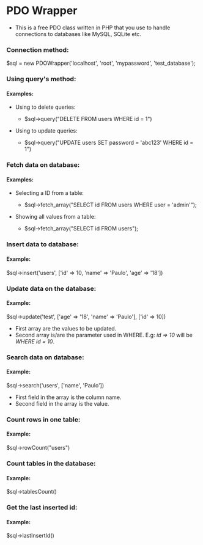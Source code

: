 # PDO Wrapper
* This is a free PDO class written in PHP that you use to handle connections to databases like MySQL, SQLite etc.

### Connection method:
$sql = new PDOWrapper('localhost', 'root', 'mypassword', 'test_database');


### Using query's method:
#### Examples:
* Using to delete queries:
    * $sql->query("DELETE FROM users WHERE id = 1")
    
* Using to update queries:
    * $sql->query("UPDATE users SET password = 'abc123' WHERE id = 1")


### Fetch data on database:
#### Examples:
* Selecting a ID from a table:
    * $sql->fetch_array("SELECT id FROM users WHERE user = 'admin'");
    
* Showing all values from a table:
    * $sql->fetch_array("SELECT id FROM users");


### Insert data to database:
#### Example:
$sql->insert('users', ['id' => 10, 'name' => 'Paulo', 'age' => '18'])


### Update data on the database:
#### Example:
$sql->update('test', ['age' => '18', 'name' => 'Paulo'], ['id' => 10])
* First array are the values to be updated.
* Second array is/are the parameter used in WHERE. E.g: *id => 10* will be *WHERE id = 10*.


### Search data on database:
#### Example:
$sql->search('users', ['name', 'Paulo'])
* First field in the array is the column name.
* Second field in the array is the value.


### Count rows in one table:
#### Example:
$sql->rowCount("users")


### Count tables in the database:
#### Example:
$sql->tablesCount()


### Get the last inserted id:
#### Example:
$sql->lastInsertId()
